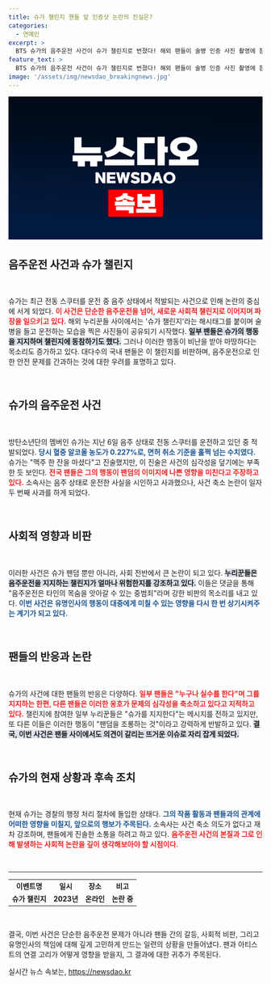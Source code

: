 ```yaml
---
title: 슈가 챌린지 핸들 앞 인증샷 논란의 진실은?
categories:
  - 연예인
excerpt: >
  BTS 슈가의 음주운전 사건이 슈가 챌린지로 번졌다! 해외 팬들이 술병 인증 사진 촬영에 참여하며 논란이 확산되고, 국내 팬들은 배신감을 느끼고 있습니다. 과연 이 챌린지의 결과는? 클릭하여 자세한 내용을 확인하세요!
feature_text: >
  BTS 슈가의 음주운전 사건이 슈가 챌린지로 번졌다! 해외 팬들이 술병 인증 사진 촬영에 참여하며 논란이 확산되고, 국내 팬들은 배신감을 느끼고 있습니다. 과연 이 챌린지의 결과는? 클릭하여 자세한 내용을 확인하세요!
image: '/assets/img/newsdao_breakingnews.jpg'
---
```


<p><img src="/assets/img/newsdao_breakingnews.jpg" alt="koreaapp 속보" /></p>

<h2 data-ke-size="size26">음주운전 사건과 슈가 챌린지</h2>

<p data-ke-size="size16">&nbsp;</p>

<p>슈가는 최근 전동 스쿠터를 운전 중 음주 상태에서 적발되는 사건으로 인해 논란의 중심에 서게 되었다. <b><span style="color: #ee2323;">이 사건은 단순한 음주운전을 넘어, 새로운 사회적 챌린지로 이어지며 파장을 일으키고 있다.</span></b> 해외 누리꾼들 사이에서는 '슈가 챌린지'라는 해시태그를 붙이며 술병을 들고 운전하는 모습을 찍은 사진들이 공유되기 시작했다. <b><span style="background-color: #21538527;">일부 팬들은 슈가의 행동을 지지하며 챌린지에 동참하기도 했다.</span></b> 그러나 이러한 행동이 비난을 받아 마땅하다는 목소리도 증가하고 있다. 대다수의 국내 팬들은 이 챌린지를 비판하며, 음주운전으로 인한 안전 문제를 간과하는 것에 대한 우려를 표명하고 있다. </p>

<p data-ke-size="size16">&nbsp;</p>

<h2 data-ke-size="size26">슈가의 음주운전 사건</h2>

<p data-ke-size="size16">&nbsp;</p>

<p>방탄소년단의 멤버인 슈가는 지난 6일 음주 상태로 전동 스쿠터를 운전하고 있던 중 적발되었다. <b><span style="color: #1a5490;">당시 혈중 알코올 농도가 0.227%로, 면허 취소 기준을 훌쩍 넘는 수치였다.</span></b> 슈가는 "맥주 한 잔을 마셨다"고 진술했지만, 이 진술은 사건의 심각성을 덮기에는 부족한 듯 보인다. <b><span style="color: #ee2323;">전국 팬들은 그의 행동이 팬덤의 이미지에 나쁜 영향을 미친다고 주장하고 있다.</span></b> 소속사는 음주 상태로 운전한 사실을 시인하고 사과했으나, 사건 축소 논란이 일자 두 번째 사과를 하게 되었다.</p>

<p data-ke-size="size16">&nbsp;</p>

<h2 data-ke-size="size26">사회적 영향과 비판</h2>

<p data-ke-size="size16">&nbsp;</p>

<p>이러한 사건은 슈가 팬덤 뿐만 아니라, 사회 전반에서 큰 논란이 되고 있다. <b><span style="background-color: #21538527;">누리꾼들은 음주운전을 지지하는 챌린지가 얼마나 위험한지를 강조하고 있다.</span></b> 이들은 댓글을 통해 "음주운전은 타인의 목숨을 앗아갈 수 있는 중범죄"라며 강한 비판의 목소리를 내고 있다. <b><span style="color: #1a5490;">이번 사건은 유명인사의 행동이 대중에게 미칠 수 있는 영향을 다시 한 번 상기시켜주는 계기가 되고 있다.</span></b></p>

<p data-ke-size="size16">&nbsp;</p>

<h2 data-ke-size="size26">팬들의 반응과 논란</h2>

<p data-ke-size="size16">&nbsp;</p>

<p>슈가의 사건에 대한 팬들의 반응은 다양하다. <b><span style="color: #ee2323;">일부 팬들은 "누구나 실수를 한다"며 그를 지지하는 한편, 다른 팬들은 이러한 옹호가 문제의 심각성을 축소하고 있다고 지적하고 있다.</span></b> 챌린지에 참여한 일부 누리꾼들은 "슈가를 지지한다"는 메시지를 전하고 있지만, 또 다른 이들은 이러한 행동이 "팬덤을 조롱하는 것"이라고 강력하게 반발하고 있다. <b><span style="background-color: #21538527;">결국, 이번 사건은 팬들 사이에서도 의견이 갈리는 뜨거운 이슈로 자리 잡게 되었다.</span></b></p>

<p data-ke-size="size16">&nbsp;</p>

<h2 data-ke-size="size26">슈가의 현재 상황과 후속 조치</h2>

<p data-ke-size="size16">&nbsp;</p>

<p>현재 슈가는 경찰의 행정 처리 절차에 돌입한 상태다. <b><span style="color: #1a5490;">그의 작품 활동과 팬들과의 관계에 어떠한 영향을 미칠지, 앞으로의 행보가 주목된다.</span></b> 소속사는 사건 축소 의도가 없다고 재차 강조하며, 팬들에게 진솔한 소통을 하려고 하고 있다. <b><span style="color: #ee2323;">음주운전 사건의 본질과 그로 인해 발생하는 사회적 논란을 깊이 생각해보아야 할 시점이다.</span></b></p>

<p data-ke-size="size16">&nbsp;</p>

<hr />

<table style="border-collapse: collapse; border-spacing: 0; width: 100%;">
    <tbody>
        <tr>
            <td style="text-align: center; height: 17px;"><b>이벤트명</b></td>
            <td style="text-align: center; height: 17px;"><b>일시</b></td>
            <td style="text-align: center; height: 17px;"><b>장소</b></td>
            <td style="text-align: center; height: 17px;"><b>비고</b></td>
        </tr>
        <tr>
            <td style="text-align: center; height: 17px;"><b>슈가 챌린지</b></td>
            <td style="text-align: center; height: 17px;"><b>2023년</b></td>
            <td style="text-align: center; height: 17px;"><b>온라인</b></td>
            <td style="text-align: center; height: 17px;"><b>논란 중</b></td>
        </tr>
    </tbody>
</table>

<p data-ke-size="size16">&nbsp;</p>

<p>결국, 이번 사건은 단순한 음주운전 문제가 아니라 팬들 간의 갈등, 사회적 비판, 그리고 유명인사의 책임에 대해 깊게 고민하게 만드는 일련의 상황을 만들어냈다. 팬과 아티스트의 연결 고리가 어떻게 영향을 받을지, 그 결과에 대한 귀추가 주목된다.</p>
실시간 뉴스 속보는, <a href="https://newsdao.kr" rel="dofollow">https://newsdao.kr</a>


